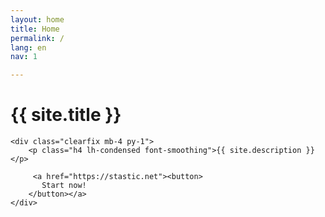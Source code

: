```yaml
---
layout: home
title: Home
permalink: /
lang: en
nav: 1

---
```

<div class="container mx-auto px-2 mt-4 mb-2 clearfix header-text">
	<h1 class="h0 inline-block py-2 mt-4 header-title">{{ site.title }}</h1>

	<div class="clearfix mb-4 py-1">
		<p class="h4 lh-condensed font-smoothing">{{ site.description }}</p>
<!--		<div class="col-1 sm-width-full border-top-thick">
		</div>
-->
         <a href="https://stastic.net"><button>
           Start now!
        </button></a>
	</div>

</div>
